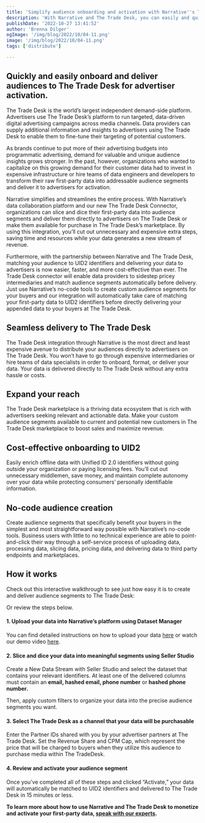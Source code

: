 ```yaml
---
title: 'Simplify audience onboarding and activation with Narrative''s The Trade Desk Connector'
description: 'With Narrative and The Trade Desk, you can easily and quickly create addressable audiences and deliver them directly to The Trade Desk for advertiser activation. '
publishDate: '2022-10-27 13:41:52'
author: 'Brenna Dilger'
ogImage: '/img/blog/2022/10/04-11.png'
image: '/img/blog/2022/10/04-11.png'
tags: ['distribute']

---
```

Quickly and easily onboard and deliver audiences to The Trade Desk for advertiser activation.
---------------------------------------------------------------------------------------------

The Trade Desk is the world’s largest independent demand-side platform. Advertisers use The Trade Desk’s platform to run targeted, data-driven digital advertising campaigns across media channels. Data providers can supply additional information and insights to advertisers using The Trade Desk to enable them to fine-tune their targeting of potential customers.

As brands continue to put more of their advertising budgets into programmatic advertising, demand for valuable and unique audience insights grows stronger. In the past, however, organizations who wanted to capitalize on this growing demand for their customer data had to invest in expensive infrastructure or hire teams of data engineers and developers to transform their raw first-party data into addressable audience segments and deliver it to advertisers for activation.

Narrative simplifies and streamlines the entire process. With Narrative’s data collaboration platform and our new The Trade Desk Connector, organizations can slice and dice their first-party data into audience segments and deliver them directly to advertisers on The Trade Desk or make them available for purchase in The Trade Desk’s marketplace. By using this integration, you’ll cut out unnecessary and expensive extra steps, saving time and resources while your data generates a new stream of revenue.

Furthermore, with the partnership between Narrative and The Trade Desk, matching your audience to UID2 identifiers and delivering your data to advertisers is now easier, faster, and more cost-effective than ever. The Trade Desk connector will enable data providers to sidestep pricey intermediaries and match audience segments automatically before delivery. Just use Narrative’s no-code tools to create custom audience segments for your buyers and our integration will automatically take care of matching your first-party data to UID2 identifiers before directly delivering your appended data to your buyers at The Trade Desk.

Seamless delivery to The Trade Desk
-----------------------------------

The Trade Desk integration through Narrative is the most direct and least expensive avenue to distribute your audiences directly to advertisers on The Trade Desk. You won’t have to go through expensive intermediaries or hire teams of data specialists in order to onboard, format, or deliver your data. Your data is delivered directly to The Trade Desk without any extra hassle or costs.

Expand your reach
-----------------

The Trade Desk marketplace is a thriving data ecosystem that is rich with advertisers seeking relevant and actionable data. Make your custom audience segments available to current and potential new customers in The Trade Desk marketplace to boost sales and maximize revenue.

Cost-effective onboarding to UID2
---------------------------------

Easily enrich offline data with Unified ID 2.0 identifiers without going outside your organization or paying licensing fees. You’ll cut out unnecessary middlemen, save money, and maintain complete autonomy over your data while protecting consumers’ personally identifiable information.

No-code audience creation
-------------------------

Create audience segments that specifically benefit your buyers in the simplest and most straightforward way possible with Narrative’s no-code tools. Business users with little to no technical experience are able to point-and-click their way through a self-service process of uploading data, processing data, slicing data, pricing data, and delivering data to third party endpoints and marketplaces. 

How it works
------------

Check out this interactive walkthrough to see just how easy it is to create and deliver audience segments to The Trade Desk:

Or review the steps below.

#### 1\. Upload your data into Narrative’s platform using Dataset Manager

You can find detailed instructions on how to upload your data [here](https://blog.narrative.io/guide-to-data-shops) or watch our demo video [here](https://www.youtube.com/watch?v=F2_mKd0UCtI).

#### 2\. Slice and dice your data into meaningful segments using Seller Studio

Create a New Data Stream with Seller Studio and select the dataset that contains your relevant identifiers. At least one of the delivered columns must contain an **email, hashed email, phone number** or **hashed phone number.**

Then, apply custom filters to organize your data into the precise audience segments you want.

#### 3\. Select The Trade Desk as a channel that your data will be purchasable

Enter the Partner IDs shared with you by your advertiser partners at The Trade Desk. Set the Revenue Share and CPM Cap, which represent the price that will be charged to buyers when they utilize this audience to purchase media within The TradeDesk.

#### 4\. Review and activate your audience segment

Once you’ve completed all of these steps and clicked “Activate,” your data will automatically be matched to UID2 identifiers and delivered to The Trade Desk in 15 minutes or less.

**To learn more about how to use Narrative and The Trade Desk to monetize and activate your first-party data, [speak with our experts](/contact).**
